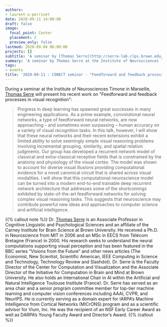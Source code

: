 ```yaml
---
authors:
- laurent-u-perrinet
date: 2020-09-11 14:00:00
draft: false
image:
  focal_point: Center
  placement: 2
  preview_only: false
lastmod: 2020-09-04 06:00:00
projects: []
subtitle: 'A seminar by [Thomas Serre](http://serre-lab.clps.brown.edu/) at the Institute of Neurosciences Timone in Marseille.'
summary: 'A seminar by Thomas Serre at the Institute of Neurosciences Timone in Marseille.'
tags:
- events
title: '2020-09-11 : CONECT seminar - "Feedforward and feedback processes in visual recognition" (T Serre)'
---
```


During a seminar at the Institute of Neurosciences Timone in Marseille, [Thomas Serre](http://serre-lab.clps.brown.edu/) will present his recent work on "Feedforward and feedback processes in visual recognition":

> Progress in deep learning has spawned great successes in many engineering applications. As a prime example, convolutional neural networks, a type of feedforward neural networks, are now approaching – and sometimes even surpassing – human accuracy on a variety of visual recognition tasks. In this talk, however, I will show that these neural networks and their recent extensions exhibit a limited ability to solve seemingly simple visual reasoning problems involving incremental grouping, similarity, and spatial relation judgments. Our group has developed a recurrent network model of classical and extra-classical receptive fields that is constrained by the anatomy and physiology of the visual cortex. The model was shown to account for diverse visual illusions providing computational evidence for a novel canonical circuit that is shared across visual modalities. I will show that this computational neuroscience model can be turned into a modern end-to-end trainable deep recurrent network architecture that addresses some of the shortcomings exhibited by state-of-the-art feedforward networks for solving complex visual reasoning tasks. This suggests that neuroscience may contribute powerful new ideas and approaches to computer science and artificial intelligence.

{{% callout note %}}
Dr. [Thomas Serre](http://serre-lab.clps.brown.edu/) is an Associate Professor in Cognitive Linguistic and Psychological Sciences and an affiliate of the Carney Institute for Brain Science at Brown University. He received a Ph.D. in Neuroscience from MIT in 2006 and an MSc in EECS from Télécom Bretagne (France) in 2000. His research seeks to understand the neural computations supporting visual perception and has been featured in the BBC series “Visions from the Future” and other news articles (The Economist, New Scientist, Scientific American, IEEE Computing in Science and Technology, Technology Review and Slashdot). Dr. Serre is the Faculty Director of the Center for Computation and Visualization and the Associate Director of the Initiative for Computation in Brain and Mind at Brown University. He also holds an International Chair in AI within the Artificial and Natural Intelligence Toulouse Institute (France). Dr. Serre has served as an area chair and a senior program committee member for top-tier machine learning and computer vision conferences including AAAI, CVPR, and NeurIPS. He is currently serving as a domain expert for IARPA’s Machine Intelligence from Cortical Networks (MICrONS) program and as a scientific advisor for Vium, Inc. He was the recipient of an NSF Early Career Award as well as DARPA’s Young Faculty Award and Director’s Award.
{{% /callout %}}
